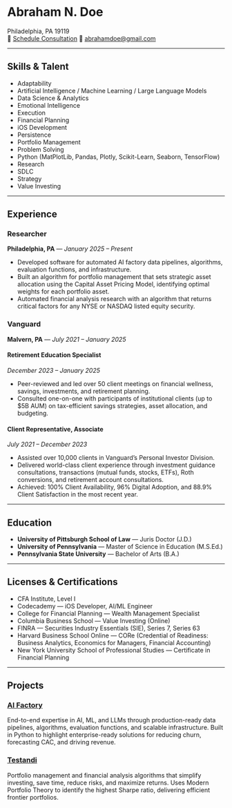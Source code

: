 # Abraham N. Doe  
Philadelphia, PA 19119  
📅 [Schedule Consultation](https://calendly.com/abrahamdoe/new-meeting)
📧 [abrahamdoe@gmail.com](mailto:abrahamdoe@gmail.com)  

---

## Skills & Talent
- Adaptability  
- Artificial Intelligence / Machine Learning / Large Language Models  
- Data Science & Analytics  
- Emotional Intelligence  
- Execution  
- Financial Planning  
- iOS Development  
- Persistence  
- Portfolio Management  
- Problem Solving  
- Python (MatPlotLib, Pandas, Plotly, Scikit-Learn, Seaborn, TensorFlow)  
- Research  
- SDLC  
- Strategy  
- Value Investing  

---

## Experience  

### Researcher  
**Philadelphia, PA** — *January 2025 – Present*  
- Developed software for automated AI factory data pipelines, algorithms, evaluation functions, and infrastructure.  
- Built an algorithm for portfolio management that sets strategic asset allocation using the Capital Asset Pricing Model, identifying optimal weights for each portfolio asset.  
- Automated financial analysis research with an algorithm that returns critical factors for any NYSE or NASDAQ listed equity security.  

### Vanguard  
**Malvern, PA** — *July 2021 – January 2025*  

#### Retirement Education Specialist  
*December 2023 – January 2025*  
- Peer-reviewed and led over 50 client meetings on financial wellness, savings, investments, and retirement planning.  
- Consulted one-on-one with participants of institutional clients (up to $5B AUM) on tax-efficient savings strategies, asset allocation, and budgeting.  

#### Client Representative, Associate  
*July 2021 – December 2023*  
- Assisted over 10,000 clients in Vanguard’s Personal Investor Division.  
- Delivered world-class client experience through investment guidance consultations, transactions (mutual funds, stocks, ETFs), Roth conversions, and retirement account consultations.  
- Achieved: 100% Client Availability, 96% Digital Adoption, and 88.9% Client Satisfaction in the most recent year.  

---

## Education
- **University of Pittsburgh School of Law** — Juris Doctor (J.D.)  
- **University of Pennsylvania** — Master of Science in Education (M.S.Ed.)  
- **Pennsylvania State University** — Bachelor of Arts (B.A.)  

---

## Licenses & Certifications  
- CFA Institute, Level I  
- Codecademy — iOS Developer, AI/ML Engineer  
- College for Financial Planning — Wealth Management Specialist  
- Columbia Business School — Value Investing (Online)  
- FINRA — Securities Industry Essentials (SIE), Series 7, Series 63  
- Harvard Business School Online — CORe (Credential of Readiness: Business Analytics, Economics for Managers, Financial Accounting)  
- New York University School of Professional Studies — Certificate in Financial Planning  

---

## Projects  

### [AI Factory](https://github.com/BlackArsenic88/ai-factory)  
End-to-end expertise in AI, ML, and LLMs through production-ready data pipelines, algorithms, evaluation functions, and scalable infrastructure. Built in Python to highlight enterprise-ready solutions for reducing churn, forecasting CAC, and driving revenue.  

### [Testandi](http://www.testandi.com)  
Portfolio management and financial analysis algorithms that simplify investing, save time, reduce risks, and maximize returns. Uses Modern Portfolio Theory to identify the highest Sharpe ratio, delivering efficient frontier portfolios.  
























